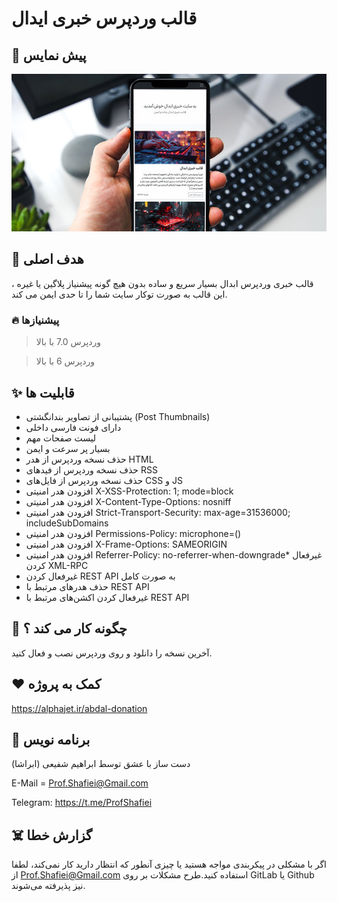 # قالب وردپرس خبری ایدال


## 👀 پیش نمایس

<p align="center"><img src="scr.jpg?raw=true"></p>




## 💎 هدف اصلی
قالب خبری وردپرس ابدال بسیار سریع و ساده بدون هیچ گونه پیشنیاز پلاگین یا غیره ، این قالب به صورت توکار سایت شما را تا حدی ایمن می کند.
### 🔥 پیشنیازها

> وردپرس 7.0 با بالا

> وردپرس 6 با بالا

## ✨ قابلیت ها

* پشتیبانی از تصاویر بندانگشتی (Post Thumbnails)
* دارای فونت فارسی داخلی
* لیست صفحات مهم
* بسیار پر سرعت و ایمن
* حذف نسخه وردپرس از هدر HTML
* حذف نسخه وردپرس از فیدهای RSS
* حذف نسخه وردپرس از فایل‌های CSS و JS
* افزودن هدر امنیتی X-XSS-Protection: 1; mode=block
* افزودن هدر امنیتی X-Content-Type-Options: nosniff
* افزودن هدر امنیتی Strict-Transport-Security: max-age=31536000; includeSubDomains
* افزودن هدر امنیتی Permissions-Policy: microphone=()
* افزودن هدر امنیتی X-Frame-Options: SAMEORIGIN
* افزودن هدر امنیتی Referrer-Policy: no-referrer-when-downgrade* غیرفعال کردن XML-RPC
* غیرفعال کردن REST API به صورت کامل
* حذف هدرهای مرتبط با REST API
* غیرفعال کردن اکشن‌های مرتبط با REST API


## 📝️ چگونه کار می کند ؟

آخرین نسخه را دانلود و روی وردپرس نصب و فعال کنید.

 
## ❤️ کمک به پروژه

https://alphajet.ir/abdal-donation

## 🤵 برنامه نویس
دست ساز با عشق توسط ابراهیم شفیعی (ابراشا)

E-Mail = Prof.Shafiei@Gmail.com

Telegram: https://t.me/ProfShafiei

## ☠️ گزارش خطا

اگر با مشکلی در پیکربندی مواجه هستید یا چیزی آنطور که انتظار دارید کار نمی‌کند، لطفا از Prof.Shafiei@Gmail.com استفاده کنید.طرح مشکلات بر روی  GitLab یا Github نیز پذیرفته می‌شوند.



